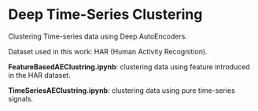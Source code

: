 # Deep Time-Series Clustering

Clustering Time-series data using Deep AutoEncoders.

Dataset used in this work: HAR (Human Activity Recognition).

**FeatureBasedAEClustring.ipynb**: clustering data using feature introduced in the HAR dataset.

**TimeSeriesAEClustring.ipynb**: clustering data using pure time-series signals.

